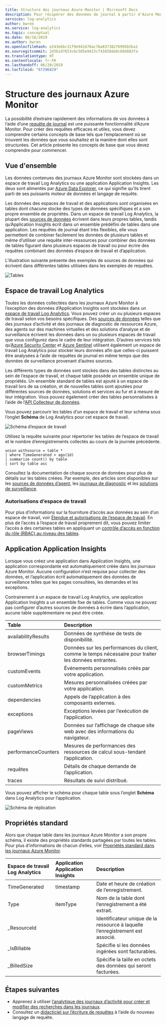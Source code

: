 ```yaml
---
title: Structure des journaux Azure Monitor | Microsoft Docs
description: Pour récupérer des données de journal à partir d'Azure Monitor, vous devez exécuter une requête de journal.  Cet article explique comment les nouvelles requêtes de journal sont utilisées dans Azure Monitor et présente les concepts avec lesquels vous devez vous familiariser avant de créer une requête.
services: log-analytics
author: bwren
ms.service: log-analytics
ms.topic: conceptual
ms.date: 06/16/2019
ms.author: bwren
ms.openlocfilehash: e243ebbc31f9e941678ac76a83738276995b5ba1
ms.sourcegitcommit: 2d3b1d7653c6c585e9423cf41658de0c68d883fa
ms.translationtype: HT
ms.contentlocale: fr-FR
ms.lasthandoff: 06/20/2019
ms.locfileid: "67296829"
---
```

# <a name="structure-of-azure-monitor-logs"></a>Structure des journaux Azure Monitor
La possibilité d’extraire rapidement des informations de vos données à l’aide d’une [requête de journal](log-query-overview.md) est une puissante fonctionnalité d’Azure Monitor. Pour créer des requêtes efficaces et utiles, vous devez comprendre certains concepts de base tels que l’emplacement où se trouvent les données que vous souhaitez et la manière dont elles sont structurées. Cet article présente les concepts de base que vous devez comprendre pour commencer.

## <a name="overview"></a>Vue d'ensemble
Les données contenues des journaux Azure Monitor sont stockées dans un espace de travail Log Analytics ou une application Application Insights. Les deux sont alimentés par [Azure Data Explorer](/azure/data-explorer/), ce qui signifie qu’ils tirent parti de ses puissants moteur de données et langage de requête.

Les données des espaces de travail et des applications sont organisées en tables dont chacune stocke des types de données spécifiques et a son propre ensemble de propriétés. Dans un espace de travail Log Analytics, la plupart des [sources de données](../platform/data-sources.md) écrivent dans leurs propres tables, tandis qu’Application Insights écrit dans un ensemble prédéfini de tables dans une application. Les requêtes de journal étant très flexibles, elle vous permettent de combiner facilement les données de plusieurs tables et même d’utiliser une requête inter-ressources pour combiner des données de tables figurant dans plusieurs espaces de travail ou pour écrire des requêtes combinant des données d’espace de travail et d’application.

L’illustration suivante présente des exemples de sources de données qui écrivent dans différentes tables utilisées dans les exemples de requêtes.

![Tables](media/logs-structure/queries-tables.png)

## <a name="log-analytics-workspace"></a>Espace de travail Log Analytics
Toutes les données collectées dans les journaux Azure Monitor à l’exception des données d’Application Insights sont stockées dans un [espace de travail Log Analytics](../platform/manage-access.md). Vous pouvez créer un ou plusieurs espaces de travail selon vos besoins spécifiques. Des [sources de données](../platform/data-sources.md) telles que des journaux d’activité et des journaux de diagnostic de ressources Azure, des agents sur des machines virtuelles et des solutions d’analyse et de surveillance écrivent les données dans un ou plusieurs espaces de travail que vous configurez dans le cadre de leur intégration. D’autres services tels qu’[Azure Security Center](/azure/security-center/) et [Azure Sentinel](/azure/sentinel/) utilisent également un espace de travail Log Analytics pour stocker leurs données afin que celles-ci puissent être analysées à l’aide de requêtes de journal en même temps que des données de surveillance provenant d’autres sources.

Les différents types de données sont stockés dans des tables distinctes au sein de l’espace de travail, et chaque table possède un ensemble unique de propriétés. Un ensemble standard de tables est ajouté à un espace de travail lors de sa création, et de nouvelles tables sont ajoutées pour différentes sources de données, solutions et services au fur et à mesure de leur intégration. Vous pouvez également créer des tables personnalisées à l’aide de l’[API Collecteur de données](../platform/data-collector-api.md).

Vous pouvez parcourir les tables d’un espace de travail et leur schéma sous l’onglet **Schéma** de Log Analytics pour cet espace de travail.

![Schéma d’espace de travail](media/scope/workspace-schema.png)

Utilisez la requête suivante pour répertorier les tables de l’espace de travail et le nombre d’enregistrements collectés au cours de la journée précédente. 

```Kusto
union withsource = table * 
| where TimeGenerated > ago(1d)
| summarize count() by table
| sort by table asc
```
Consultez la documentation de chaque source de données pour plus de détails sur les tables créées. Par exemple, des articles sont disponibles sur les [sources de données d’agent](../platform/agent-data-sources.md), les [journaux de diagnostic](../platform/diagnostic-logs-schema.md) et les [solutions de surveillance](../insights/solutions-inventory.md).

### <a name="workspace-permissions"></a>Autorisations d’espace de travail
Pour plus d’informations sur la fourniture d’accès aux données au sein d’un espace de travail, voir [Étendue et autorisations de l’espace de travail](../platform/manage-access.md#workspace-permissions-and-scope). En plus de l’accès à l’espace de travail proprement dit, vous pouvez limiter l’accès à des certaines tables en appliquant un [contrôle d’accès en fonction du rôle (RBAC) au niveau des tables](../platform/manage-access.md#table-level-rbac).

## <a name="application-insights-application"></a>Application Application Insights
Lorsque vous créez une application dans Application Insights, une application correspondante est automatiquement créée dans les journaux Azure Monitor. Aucune configuration n’est requise pour collecter des données, et l’application écrit automatiquement des données de surveillance telles que les pages consultées, les demandes et les exceptions.

Contrairement à un espace de travail Log Analytics, une application Application Insights a un ensemble fixe de tables. Comme vous ne pouvez pas configurer d’autres sources de données à écrire dans l’application, aucune table supplémentaire ne peut être créée. 

| Table | Description | 
|:---|:---|
| availabilityResults | Données de synthèse de tests de disponibilité. |
| browserTimings      | Données sur les performances du client, comme le temps nécessaire pour traiter les données entrantes. |
| customEvents        | Événements personnalisés créés par votre application. |
| customMetrics       | Mesures personnalisées créées par votre application. |
| dependencies        | Appels de l’application à des composants externes. |
| exceptions          | Exceptions levées par l’exécution de l’application. |
| pageViews           | Données sur l’affichage de chaque site web avec des informations du navigateur. |
| performanceCounters | Mesures de performances des ressources de calcul sous-tendant l’application. |
| requêtes            | Détails de chaque demande de l’application.  |
| traces              | Résultats de suivi distribué. |

Vous pouvez afficher le schéma pour chaque table sous l’onglet **Schéma** dans Log Analytics pour l’application.

![Schéma de réplication](media/scope/application-schema.png)

## <a name="standard-properties"></a>Propriétés standard
Alors que chaque table dans les journaux Azure Monitor a son propre schéma, il existe des propriétés standards partagées par toutes les tables. Pour plus d’informations de chacun d’elles, voir [Propriétés standard dans les journaux Azure Monitor](../platform/log-standard-properties.md).

| Espace de travail Log Analytics | Application Application Insights | Description |
|:---|:---|:---|
| TimeGenerated | timestamp  | Date et heure de création de l’enregistrement. |
| Type          | itemType   | Nom de la table dont l’enregistrement a été extrait. |
| _ResourceId   |            | Identificateur unique de la ressource à laquelle l’enregistrement est associé. |
| _IsBillable   |            | Spécifie si les données ingérées sont facturables. |
| _BilledSize   |            | Spécifie la taille en octets des données qui seront facturées. |

## <a name="next-steps"></a>Étapes suivantes
- Apprenez à utiliser [l’analytique des journaux d’activité pour créer et modifier des recherches dans les journaux](../log-query/portals.md).
- Consultez un [didacticiel sur l’écriture de requêtes](../log-query/get-started-queries.md) à l’aide du nouveau langage de requête.
